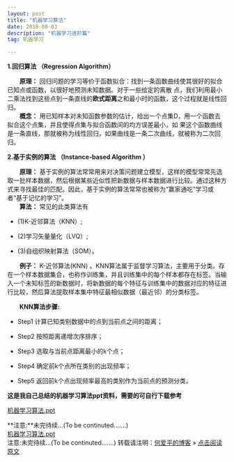 ```yaml
---
layout: post
title: "机器学习算法"
date: 2018-09-03
description: "机器学习进阶篇"
tag: 机器学习  

---
```





**1.回归算法 （Regression Algorithm）**

　　**原理：** 回归问题的学习等价于函数拟合：找到一条函数曲线使其很好的拟合已知点或函数，以很好地预测未知数据。对于一些给定的离散
点，我们利用最小二乘法找到这些点到一条直线的**欧式距离**之和最小时的函数，这个过程就是线性回归。  
　　**概念：** 用已知样本对未知函数参数的估计，给出一个点集D，用一个函数去拟合这个点集，并且使得点集与拟合函数间的均方误差最小，如
果这个函数曲线是一条直线，那就被称为线性回归，如果曲线是一条二次曲线，就被称为二次回归。


**2.基于实例的算法 （Instance-based Algorithm ）**

　　**原理：** 基于实例的算法常常用来对决策问题建立模型，这样的模型常常先选取一批样本数据，然后根据某些近似性把新数据与样本数据进行比较。通过这种方式来寻找最佳的匹配。因此，基于实例的算法常常也被称为“赢家通吃”学习或者“基于记忆的学习”。  
　　**算法：** 常见的此类算法有

-   (1)K-近邻算法（KNN）;

-   (2)学习矢量量化（LVQ）;

-   (3)自组织映射算法（SOM）。

　　**例子：** K-近邻算法(KNN)
。KNN算法属于监督学习算法，主要用于分类。存在一个样本数据集合，也称作训练集，并且训练集中的每个样本都存在标签。当输入一个未知标签的新数据时，将新数据的每个特征与训练集中的数据对应的特征进行比较，然后算法提取样本集中特征最相似数据（最近邻）的分类标签。

　　**KNN算法步骤:**

-   Step1 计算已知类别数据中的点到当前点之间的距离；

-   Step2 按照距离递增次序排序；

-   Step3 选取与当前点距离最小的k个点；

-   Step4 确定前k个点所在类别的出现频率；

-   Step5 返回前k个点出现频率最高的类别作为当前点的预测分类。

**这是我自己总结的机器学习算法ppt资料，需要的可自行下载参考**

[机器学习算法.ppt](https://github.com/AndrewHeaiping/DownloadFiles/blob/master/%E6%9C%BA%E5%99%A8%E5%AD%A6%E4%B9%A0%E7%AE%97%E6%B3%95.pptx?raw=true)</p> 
   **注意:**未完待续...(To be continuted.......)
<br>
[机器学习算法.ppt](https://github.com/AndrewHeaiping/DownloadFiles/blob/master/%E6%9C%BA%E5%99%A8%E5%AD%A6%E4%B9%A0%E7%AE%97%E6%B3%95.pptx?raw=true) 
<br>
注意:未完待续...(To be continuted.......)
转载请注明：[何爱平的博客](http://AndrewHeaiping.github.io) » [点击阅读原文](https://www.heaiping.cn/2018/09/MachineLearningAlgorithm/)